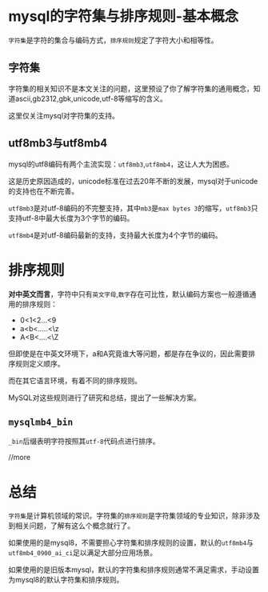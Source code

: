 # mysql的字符集与排序规则-基本概念

`字符集`是字符的集合与编码方式，`排序规则`规定了字符大小和相等性。

## 字符集

字符集的相关知识不是本文关注的问题，这里预设了你了解字符集的通用概念，知道ascii,gb2312,gbk,unicode,utf-8等缩写的含义。

这里仅关注mysql对字符集的支持。

## utf8mb3与utf8mb4

mysql的utf8编码有两个主流实现：`utf8mb3`,`utf8mb4`，这让人大为困惑。

这是历史原因造成的，unicode标准在过去20年不断的发展，mysql对于unicode的支持也在不断完善。

`utf8mb3`是对utf-8编码的不完整支持，其中`mb3`是`max bytes 3`的缩写，`utf8mb3`只支持utf-8中最大长度为3个字节的编码。

`utf8mb4`是对utf-8编码最新的支持，支持最大长度为4个字节的编码。

# 排序规则

**对中英文而言**，字符中只有`英文字母`,`数字`存在可比性，默认编码方案也一般遵循通用的排序规则：

- 0<1<2...<9
- a<b<.....<\z
- A<B<....<\Z

但即使是在中英文环境下，a和A究竟谁大等问题，都是存在争议的，因此需要排序规则定义顺序。

而在其它语言环境，有着不同的排序规则。

MySQL对这些规则进行了研究和总结，提出了一些解决方案。

## `mysqlmb4_bin`

`_bin`后缀表明字符按照其`utf-8`代码点进行排序。

//more
# 总结

`字符集`是计算机领域的常识。字符集的`排序规则`是字符集领域的专业知识，除非涉及到相关问题，了解有这么个概念就行了。

如果使用的是mysql8，不需要担心字符集和排序规则的设置，默认的`utf8mb4`与`utf8mb4_0900_ai_ci`足以满足大部分应用场景。

如果使用的是旧版本mysql，默认的字符集和排序规则通常不满足需求，手动设置为mysql8的默认字符集和排序规则。